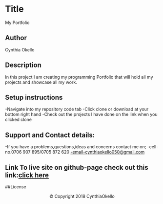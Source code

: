 # Title
My Portfolio
## Author
 Cynthia Okello
## Description
 In this project I am creating my programming Portfolio that will hold all my projects and showcase all my work.
## Setup instructions
  -Navigate into my repository code tab
  -Click clone or download at your bottom right hand
  -Check out the projects I have done on the link when you clicked clone
## Support and Contact details:
   -If you have a problems,questions,ideas and concerns contact me on;
   -cell-no.0706 907 895/0705 872 620
   -email-cynthiaokello050@gmail.com
## Link To live site on github-page check out this link:<a href= "https://cynthia-okello.github.io/my-portfolio/">click here</a>
##License
<p align="center">&copy; Copyright 2018 CynthiaOkello</p>
